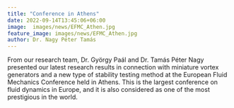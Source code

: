 ```yaml
---
title: "Conference in Athens"
date: 2022-09-14T13:45:06+06:00
image:  images/news/EFMC_Athen.jpg 
feature_image: images/news/EFMC_Athen.jpg 
author: Dr. Nagy Péter Tamás
---
```



From our research team, Dr. György Paál and Dr. Tamás Péter Nagy presented our latest research results in connection with miniature vortex generators and a new type of stability testing method at the European Fluid Mechanics Conference held in Athens. This is the largest conference on fluid dynamics in Europe, and it is also considered as one of the most prestigious in the world.



